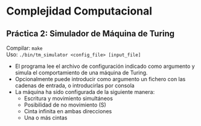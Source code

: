 # Complejidad Computacional
## Práctica 2: Simulador de Máquina de Turing

Compilar: `make`  
Uso: `./bin/tm_simulator <config_file> [input_file]`  

- El programa lee el archivo de configuración indicado como argumento y simula el comportamiento de una máquina de Turing.
- Opcionalmente puede introducir como argumento un fichero con las cadenas de entrada, o introducirlas por consola
- La máquina ha sido configurada de la siguiente manera:
    - Escritura y movimiento simultáneos
    - Posibilidad de no movimiento (S)
    - Cinta infinita en ambas direcciones
    - Una o más cintas